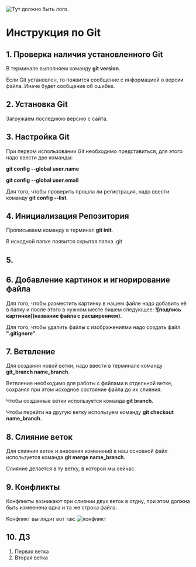 ![Тут должно быть лого.](Git-logo.png)
# Инструкция по Git

## 1. Проверка наличия установленного Git 
В терминале выполняем команду **git version**.

Если Git установлен, то появится сообщение с информацией о версии файла. Иначе будет сообщение об ошибке.
## 2. Установка Git
Загружаем последнюю версию с сайта.

## 3. Настройка Git
При первом использовании Git необходимо представиться, для этого надо ввести две команды:

**git config --global user.name**

**git config --global user.email**

Для того, чтобы проверить прошла ли регистрация, надо ввести команду **git config --list**.

## 4. Инициализация Репозитория 
Прописываем команду в терминал **git init**.

В исходной папке появится скрытая папка .git

## 5. 

## 6. Добавление картинок и игнорирование файла
Для того, чтобы разместить картинку в нашем файле надо добавить её в папку и после этого в нужном месте пишем следующее: **![подпись картинки](название файла с расширением).**

Для того, чтобы удалить файлы с изображениями надо создать файл **".gitignore"**.

## 7. Ветвление
Для создания новой ветки, надо ввести в терминале команду **git_branch name_branch**.

Ветвление необходимо для работы с файлами в отдельной ветке, сохраняя при этом исходное состояние файла до их слияния.

Чтобы созданные ветки используется команда **git branch**.

Чтобы перейти на другую ветку используем команду **git checkout name_branch**.

## 8. Слияние веток
Для слияния веток и внесения изменений в наш основной файл используется команда **git merge name_branch**.

Слияние делается в ту ветку, в которой мы сейчас.

## 9. Конфликты
Конфликты возникают при слиянии двух веток в отдну, при этом должна быть измеенена одна и та же строка файла.

Конфликт выглядит вот так:
![конфликт](conflict.jpg)

## 10. ДЗ
1. Первая ветка
2. Вторая ветка